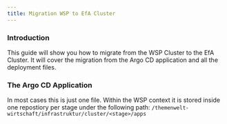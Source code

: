 ```yaml
---
title: Migration WSP to EfA Cluster
---
```


### Introduction

This guide will show you how to migrate from the WSP Cluster to the EfA Cluster. It will cover the migration from the Argo CD application and all the deployment files.

### The Argo CD Application

In most cases this is just one file. Within the WSP context it is stored inside one repostiory per stage under the following path: `/themenwelt-wirtschaft/infrastruktur/cluster/<stage>/apps`
